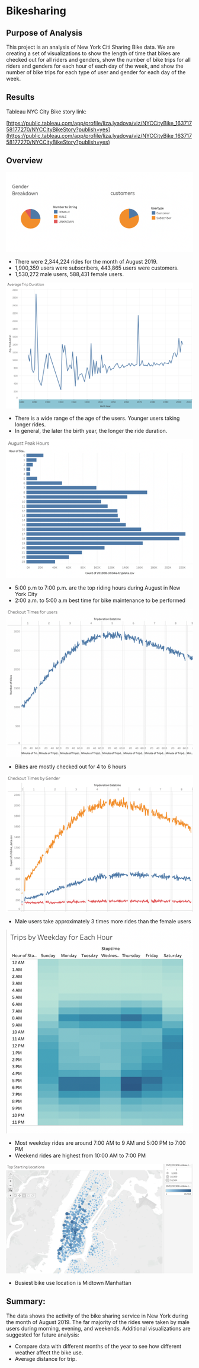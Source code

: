 # Bikesharing

## Purpose of Analysis

This project is an analysis of New York Citi Sharing Bike data. We are creating a set of visualizations to show the length of time that bikes are checked out for all riders and genders, show the number of bike trips for all riders and genders for each hour of each day of the week, and show the number of bike trips for each type of user and gender for each day of the week.

## Results 

Tableau NYC City Bike story link:

[https://public.tableau.com/app/profile/liza.lyadova/viz/NYCCityBike_16371758177270/NYCCityBikeStory?publish=yes](https://public.tableau.com/app/profile/liza.lyadova/viz/NYCCityBike_16371758177270/NYCCityBikeStory?publish=yes)

## Overview 

![Img6.png](Images/Img6.png)

- There were 2,344,224  rides for the month of August 2019.
- 1,900,359 users were subscribers, 443,865 users were customers.
- 1,530,272 male users, 588,431 female users.

![Img2.png](Images/Img2.png)

- There is a wide range of the age of the users. Younger users taking longer rides.
- In general, the later the birth year, the longer the ride duration. 

![Img1.png](Images/Img1.png)

- 5:00 p.m to 7:00 p.m. are the top riding hours during August in New York City
- 2:00 a.m. to 5:00 a.m best time for bike maintenance to be performed

![Img3.png](Images/Img3.png)

- Bikes are mostly checked out for 4 to 6 hours

![Img4.png](Images/Img4.png)

- Male users take approximately 3 times more rides than the female users

![Img5.png](Images/Img5.png)

- Most weekday rides are around 7:00 AM to 9 AM and 5:00 PM to 7:00 PM 
- Weekend rides are highest from 10:00 AM to 7:00 PM

![Img7.png](Images/Img7.png)

- Busiest bike use location is Midtown Manhattan 


## Summary:

The data shows the activity of the bike sharing service in New York during the month of August 2019. The far majority of the rides were taken by male users during morning, evening, and weekends. 
Additional visualizations are suggested for future analysis:
- Compare data with different months of the year to see how different weather affect the bike use.
-  Average distance for trip. 